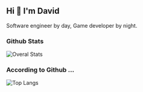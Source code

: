 ## Hi 👋 I'm David
Software engineer by day, Game developer by night.

### Github Stats
![Overal Stats](https://github-readme-stats.vercel.app/api?username=dkvilo)

### According to Github ...
![Top Langs](https://github-readme-stats.vercel.app/api/top-langs/?username=dkvilo&hide_langs_below=1)

<!--
**dkvilo/dkvilo** is a ✨ _special_ ✨ repository because its `README.md` (this file) appears on your GitHub profile.

Here are some ideas to get you started:

- 🔭 I’m currently working on ...
- 🌱 I’m currently learning ...
- 👯 I’m looking to collaborate on ...
- 🤔 I’m looking for help with ...
- 💬 Ask me about ...
- 📫 How to reach me: ...
- 😄 Pronouns: ...
- ⚡ Fun fact: ...
-->
